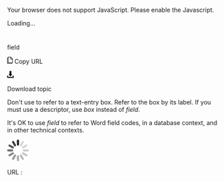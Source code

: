 Your browser does not support JavaScript. Please enable the Javascript.

Loading...

# 

field

![Copy URL](media/field/Copy.png)
Copy URL

![Download](media/field/Download.png)

Download topic

Don't use to refer to a text-entry box. Refer to the box by its label. If you must use a descriptor, use *box* instead of *field*. 

It's OK to use *field* to refer to Word field codes, in a database context, and in other technical contexts.

![In progress](media/field/activity-large.gif)

URL :
